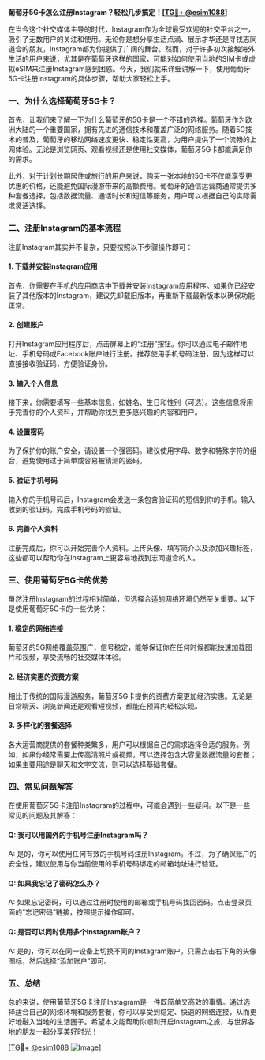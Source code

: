 **葡萄牙5G卡怎么注册Instagram？轻松几步搞定！[[TG💪+ @esim1088](https://t.me/s/esim1088)]**

在当今这个社交媒体主导的时代，Instagram作为全球最受欢迎的社交平台之一，吸引了无数用户的关注和使用。无论你是想分享生活点滴、展示才华还是寻找志同道合的朋友，Instagram都为你提供了广阔的舞台。然而，对于许多初次接触海外生活的用户来说，尤其是在葡萄牙这样的国家，可能对如何使用当地的SIM卡或虚拟eSIM来注册Instagram感到困惑。今天，我们就来详细讲解一下，使用葡萄牙5G卡注册Instagram的具体步骤，帮助大家轻松上手。

### 一、为什么选择葡萄牙5G卡？

首先，让我们来了解一下为什么葡萄牙的5G卡是一个不错的选择。葡萄牙作为欧洲大陆的一个重要国家，拥有先进的通信技术和覆盖广泛的网络服务。随着5G技术的普及，葡萄牙的移动网络速度更快、稳定性更高，为用户提供了一个流畅的上网体验。无论是浏览网页、观看视频还是使用社交媒体，葡萄牙5G卡都能满足你的需求。

此外，对于计划长期居住或旅行的用户来说，购买一张本地的5G卡不仅能享受更优惠的价格，还能避免国际漫游带来的高额费用。葡萄牙的通信运营商通常提供多种套餐选择，包括数据流量、通话时长和短信等服务，用户可以根据自己的实际需求灵活选择。

### 二、注册Instagram的基本流程

注册Instagram其实并不复杂，只要按照以下步骤操作即可：

#### 1. 下载并安装Instagram应用

首先，你需要在手机的应用商店中下载并安装Instagram应用程序。如果你已经安装了其他版本的Instagram，建议先卸载旧版本，再重新下载最新版本以确保功能正常。

#### 2. 创建账户

打开Instagram应用程序后，点击屏幕上的“注册”按钮。你可以通过电子邮件地址、手机号码或Facebook账户进行注册。推荐使用手机号码注册，因为这样可以直接接收验证码，方便验证身份。

#### 3. 输入个人信息

接下来，你需要填写一些基本信息，如姓名、生日和性别（可选）。这些信息将用于完善你的个人资料，并帮助你找到更多感兴趣的内容和用户。

#### 4. 设置密码

为了保护你的账户安全，请设置一个强密码。建议使用字母、数字和特殊字符的组合，避免使用过于简单或容易被猜测的密码。

#### 5. 验证手机号码

输入你的手机号码后，Instagram会发送一条包含验证码的短信到你的手机。输入收到的验证码，完成手机号码的验证。

#### 6. 完善个人资料

注册完成后，你可以开始完善个人资料。上传头像、填写简介以及添加兴趣标签，这些都可以帮助你在Instagram上更容易地找到志同道合的人。

### 三、使用葡萄牙5G卡的优势

虽然注册Instagram的过程相对简单，但选择合适的网络环境仍然至关重要。以下是使用葡萄牙5G卡的一些优势：

#### 1. 稳定的网络连接

葡萄牙的5G网络覆盖范围广，信号稳定，能够保证你在任何时候都能快速加载图片和视频，享受流畅的社交媒体体验。

#### 2. 经济实惠的资费方案

相比于传统的国际漫游服务，葡萄牙5G卡提供的资费方案更加经济实惠。无论是日常聊天、浏览新闻还是观看短视频，都能在预算内轻松实现。

#### 3. 多样化的套餐选择

各大运营商提供的套餐种类繁多，用户可以根据自己的需求选择合适的服务。例如，如果你经常需要上传高清照片或视频，可以选择包含大容量数据流量的套餐；如果主要用途是聊天和文字交流，则可以选择基础套餐。

### 四、常见问题解答

在使用葡萄牙5G卡注册Instagram的过程中，可能会遇到一些疑问。以下是一些常见的问题及其解答：

#### Q: 我可以用国外的手机号注册Instagram吗？
A: 是的，你可以使用任何有效的手机号码注册Instagram。不过，为了确保账户的安全性，建议使用与你当前使用的手机号码绑定的邮箱地址进行验证。

#### Q: 如果我忘记了密码怎么办？
A: 如果忘记密码，可以通过注册时使用的邮箱或手机号码找回密码。点击登录页面的“忘记密码”链接，按照提示操作即可。

#### Q: 是否可以同时使用多个Instagram账户？
A: 是的，你可以在同一设备上切换不同的Instagram账户。只需点击右下角的头像图标，然后选择“添加账户”即可。

### 五、总结

总的来说，使用葡萄牙5G卡注册Instagram是一件既简单又高效的事情。通过选择适合自己的网络环境和服务套餐，你可以享受到稳定、快速的网络连接，从而更好地融入当地的生活圈子。希望本文能帮助你顺利开启Instagram之旅，与世界各地的朋友一起分享美好时光！

[[TG💪+ @esim1088](https://t.me/s/esim1088) ![Image](https://i.postimg.cc/4NQfJmqS/Snipaste-2025-05-13-00-14-12.png)]